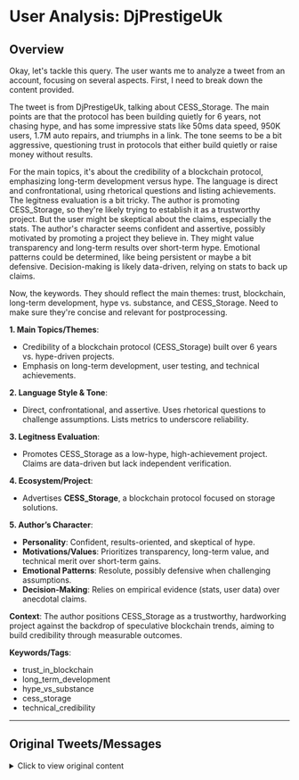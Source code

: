 # User Analysis: DjPrestigeUk

## Overview

<think>
Okay, let's tackle this query. The user wants me to analyze a tweet from an account, focusing on several aspects. First, I need to break down the content provided.

The tweet is from DjPrestigeUk, talking about CESS_Storage. The main points are that the protocol has been building quietly for 6 years, not chasing hype, and has some impressive stats like 50ms data speed, 950K users, 1.7M auto repairs, and triumphs in a link. The tone seems to be a bit aggressive, questioning trust in protocols that either build quietly or raise money without results.

For the main topics, it's about the credibility of a blockchain protocol, emphasizing long-term development versus hype. The language is direct and confrontational, using rhetorical questions and listing achievements. The legitness evaluation is a bit tricky. The author is promoting CESS_Storage, so they're likely trying to establish it as a trustworthy project. But the user might be skeptical about the claims, especially the stats. The author's character seems confident and assertive, possibly motivated by promoting a project they believe in. They might value transparency and long-term results over short-term hype. Emotional patterns could be determined, like being persistent or maybe a bit defensive. Decision-making is likely data-driven, relying on stats to back up claims.

Now, the keywords. They should reflect the main themes: trust, blockchain, long-term development, hype vs. substance, and CESS_Storage. Need to make sure they're concise and relevant for postprocessing.
</think>

**1. Main Topics/Themes**:  
- Credibility of a blockchain protocol (CESS_Storage) built over 6 years vs. hype-driven projects.  
- Emphasis on long-term development, user testing, and technical achievements.  

**2. Language Style & Tone**:  
- Direct, confrontational, and assertive. Uses rhetorical questions to challenge assumptions. Lists metrics to underscore reliability.  

**3. Legitness Evaluation**:  
- Promotes CESS_Storage as a low-hype, high-achievement project. Claims are data-driven but lack independent verification.  

**4. Ecosystem/Project**:  
- Advertises **CESS_Storage**, a blockchain protocol focused on storage solutions.  

**5. Author’s Character**:  
- **Personality**: Confident, results-oriented, and skeptical of hype.  
- **Motivations/Values**: Prioritizes transparency, long-term value, and technical merit over short-term gains.  
- **Emotional Patterns**: Resolute, possibly defensive when challenging assumptions.  
- **Decision-Making**: Relies on empirical evidence (stats, user data) over anecdotal claims.  

**Context**: The author positions CESS_Storage as a trustworthy, hardworking project against the backdrop of speculative blockchain trends, aiming to build credibility through measurable outcomes.  

**Keywords/Tags**:  
- trust_in_blockchain  
- long_term_development  
- hype_vs_substance  
- cess_storage  
- technical_credibility
---
## Original Tweets/Messages

<details>
<summary>Click to view original content</summary>

| Type | Content |
|------|---------|
| messages | Be honest: Would you trust a protocol that’s been quietly building for 6 years…
or one that raised millions and delivered nothing?

&gt; @CESS_Storage didn’t chase hype.
It built quietly.

• &lt;50ms data speed
• 950K users stress-tested it
• 1.7M auto repairs
• CESS Triumphs in https://t.co/IXAwX90xQR |

</details>
